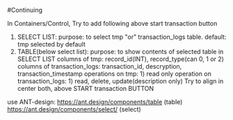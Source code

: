 #Continuing 

In Containers/Control, Try to add following above start transaction button
1) SELECT LIST:
	purpose: to select tmp "or" transaction_logs table.
	default: tmp selected by default
2) TABLE(below select list):
	purpose: to show contents of selected table in SELECT LIST
	columns of tmp: record_id(INT), record_type(can 0, 1 or 2)
	columns of transaction_logs: transaction_id, descryption, transaction_timestamp
        operations on tmp:
		1) read only
	operation on transaction_logs:
		1) read, delete, update(description only)
Try to align in center both, above START transaction BUTTON

use ANT-design: https://ant.design/components/table (table)
		https://ant.design/components/select/ (select)